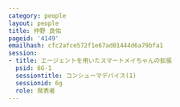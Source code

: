 ```yaml
---
category: people
layout: people
title: 仲野 良佑
pageid: '4149'
emailhash: cfc2afce572f1e67ad01444d6a79bfa1
session:
- title: エージェントを用いたスマートメイちゃんの拡張
  psid: 6G-1
  sessiontitle: コンシューマデバイス(1)
  sessionid: 6g
  role: 発表者
---
```

